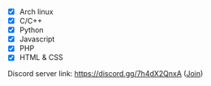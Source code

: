 - [x] Arch linux
- [x] C/C++
- [x] Python
- [x] Javascript
- [x] PHP
- [x] HTML & CSS

Discord server link: https://discord.gg/7h4dX2QnxA ([Join]([https://www.google.com](https://discord.gg/7h4dX2QnxA)https://discord.gg/7h4dX2QnxA))
